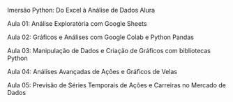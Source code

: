 Imersão Python: Do Excel à Análise de Dados Alura 

Aula 01: Análise Exploratória com Google Sheets

Aula 02: Gráficos e Análises com Google Colab e Python Pandas

Aula 03: Manipulação de Dados e Criação de Gráficos com bibliotecas Python

Aula 04: Análises Avançadas de Ações e Gráficos de Velas

Aula 05: Previsão de Séries Temporais de Ações e Carreiras no Mercado de Dados

